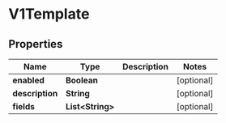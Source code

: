 

# V1Template


## Properties

| Name | Type | Description | Notes |
|------------ | ------------- | ------------- | -------------|
|**enabled** | **Boolean** |  |  [optional] |
|**description** | **String** |  |  [optional] |
|**fields** | **List&lt;String&gt;** |  |  [optional] |



